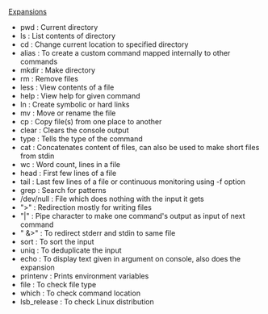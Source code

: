 [Expansions](/expansions.md)

- pwd : Current directory  
- ls : List contents of directory  
- cd : Change current location to specified directory  
- alias : To create a custom command mapped internally to other commands  
- mkdir : Make directory  
- rm : Remove files  
- less : View contents of a file  
- help : View help for given command  
- ln : Create symbolic or hard links  
- mv : Move or rename the file  
- cp : Copy file(s) from one place to another  
- clear : Clears the console output  
- type : Tells the type of the command  
- cat : Concatenates content of files, can also be used to make short files from stdin  
- wc : Word count, lines in a file  
- head : First few lines of a file    
- tail : Last  few lines of a file or continuous monitoring using -f option  
- grep : Search for patterns  
- /dev/null : File which does nothing with the input it gets    
- ">" : Redirection mostly for writing files    
- "|" : Pipe character to make one command's output as input of next command  
- " &>" : To redirect stderr and stdin to same file  
- sort : To sort the input  
- uniq : To deduplicate the input  
- echo : To display text given in argument on console, also does the expansion  
- printenv : Prints environment variables  
- file : To check file type  
- which : To check command location  
- lsb_release : To check Linux distribution  
